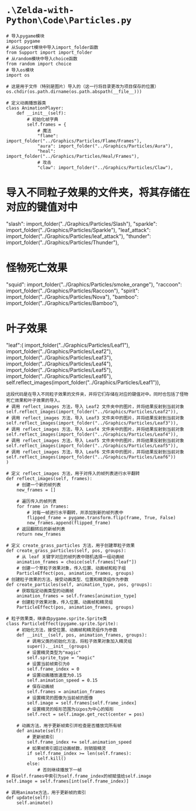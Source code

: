 # `.\Zelda-with-Python\Code\Particles.py`

```
# 导入pygame模块
import pygame
# 从Support模块中导入import_folder函数
from Support import import_folder
# 从random模块中导入choice函数
from random import choice
# 导入os模块
import os

# 这是用于文件（特别是图片）导入的（这一行将目录更改为项目保存的位置）
os.chdir(os.path.dirname(os.path.abspath(__file__)))

# 定义动画播放器类
class AnimationPlayer:
    def __init__(self):
        # 初始化帧字典
        self.frames = {
            # 魔法
            "flame": import_folder("../Graphics/Particles/Flame/Frames"),
            "aura": import_folder("../Graphics/Particles/Aura"),
            "heal": import_folder("../Graphics/Particles/Heal/Frames"),
            # 攻击
            "claw": import_folder("../Graphics/Particles/Claw"),
```

# 导入不同粒子效果的文件夹，将其存储在对应的键值对中
"slash": import_folder("../Graphics/Particles/Slash"),
"sparkle": import_folder("../Graphics/Particles/Sparkle"),
"leaf_attack": import_folder("../Graphics/Particles/leaf_attack"),
"thunder": import_folder("../Graphics/Particles/Thunder"),

# 怪物死亡效果
"squid": import_folder("../Graphics/Particles/smoke_orange"),
"raccoon": import_folder("../Graphics/Particles/Raccoon"),
"spirit": import_folder("../Graphics/Particles/Nova"),
"bamboo": import_folder("../Graphics/Particles/Bamboo"),

# 叶子效果
"leaf":(
    import_folder("../Graphics/Particles/Leaf1"),
    import_folder("../Graphics/Particles/Leaf2"),
    import_folder("../Graphics/Particles/Leaf3"),
    import_folder("../Graphics/Particles/Leaf4"),
    import_folder("../Graphics/Particles/Leaf5"),
    import_folder("../Graphics/Particles/Leaf6"),
    self.reflect_images(import_folder("../Graphics/Particles/Leaf1")),
```
这段代码是在导入不同粒子效果的文件夹，并将它们存储在对应的键值对中。同时也包括了怪物死亡效果和叶子效果的导入。
# 调用 reflect_images 方法，导入 Leaf2 文件夹中的图片，并将结果反射到当前对象
self.reflect_images(import_folder("../Graphics/Particles/Leaf2")),
# 调用 reflect_images 方法，导入 Leaf3 文件夹中的图片，并将结果反射到当前对象
self.reflect_images(import_folder("../Graphics/Particles/Leaf3")),
# 调用 reflect_images 方法，导入 Leaf4 文件夹中的图片，并将结果反射到当前对象
self.reflect_images(import_folder("../Graphics/Particles/Leaf4")),
# 调用 reflect_images 方法，导入 Leaf5 文件夹中的图片，并将结果反射到当前对象
self.reflect_images(import_folder("../Graphics/Particles/Leaf5")),
# 调用 reflect_images 方法，导入 Leaf6 文件夹中的图片，并将结果反射到当前对象
self.reflect_images(import_folder("../Graphics/Particles/Leaf6"))
)

# 定义 reflect_images 方法，用于对传入的帧列表进行水平翻转
def reflect_images(self, frames):
    # 创建一个新的帧列表
    new_frames = []

    # 遍历传入的帧列表
    for frame in frames:
        # 对每一帧进行水平翻转，并添加到新的帧列表中
        flipped_frame = pygame.transform.flip(frame, True, False)
        new_frames.append(flipped_frame)
    # 返回翻转后的新帧列表
    return new_frames

# 定义 create_grass_particles 方法，用于创建草粒子效果
def create_grass_particles(self, pos, groups):
    # 从 leaf 关键字对应的帧列表中随机选择一组动画帧
    animation_frames = choice(self.frames["leaf"])
    # 创建一个草粒子效果对象，传入位置、动画帧和粒子组
    ParticleEffect(pos, animation_frames, groups)
# 创建粒子效果的方法，接受动画类型、位置和精灵组作为参数
def create_particles(self, animation_type, pos, groups):
    # 获取指定动画类型的动画帧
    animation_frames = self.frames[animation_type]
    # 创建粒子效果对象，传入位置、动画帧和精灵组
    ParticleEffect(pos, animation_frames, groups)

# 粒子效果类，继承自pygame.sprite.Sprite类
class ParticleEffect(pygame.sprite.Sprite):
    # 初始化方法，接受位置、动画帧和精灵组作为参数
    def __init__(self, pos, animation_frames, groups):
        # 调用父类的初始化方法，将粒子效果对象加入精灵组
        super().__init__(groups)
        # 设置精灵类型为"magic"
        self.sprite_type = "magic"
        # 设置当前帧索引为0
        self.frame_index = 0
        # 设置动画播放速度为0.15
        self.animation_speed = 0.15
        # 保存动画帧
        self.frames = animation_frames
        # 设置精灵的图像为当前帧的图像
        self.image = self.frames[self.frame_index]
        # 设置精灵的矩形范围为以pos为中心的矩形
        self.rect = self.image.get_rect(center = pos)

    # 动画方法，用于更新帧索引并检查是否播放完所有帧
    def animate(self):
        # 更新帧索引
        self.frame_index += self.animation_speed
        # 如果帧索引超过动画帧数，则销毁精灵
        if self.frame_index >= len(self.frames):
            self.kill()
        else:
            # 否则继续播放下一帧
# 将self.frames中索引为self.frame_index的帧赋值给self.image
self.image = self.frames[int(self.frame_index)]

# 调用animate方法，用于更新帧的索引
def update(self):
    self.animate()
```